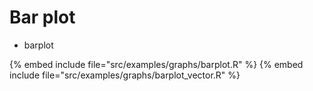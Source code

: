 # Bar plot


* barplot

{% embed include file="src/examples/graphs/barplot.R" %}
{% embed include file="src/examples/graphs/barplot_vector.R" %}



